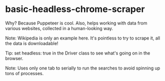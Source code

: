 # basic-headless-chrome-scraper

Why? Because Puppeteer is cool. Also, helps working with data from various websites, collected in a human-looking way. 

Note: Wikipedia is only an example here. It's pointless to try to scrape it, all the data is downloadable!

Tip: set headless: true in the Driver class to see what's going on in the browser.

Note: Uses only one tab to serially to run the searches to avoid spinning up tons of processes.
